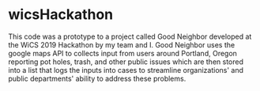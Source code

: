# wicsHackathon
This code was a prototype to a project called Good Neighbor developed at the WiCS 2019 Hackathon by my team and I. Good Neighbor uses the google maps API to collects input from users around Portland, Oregon reporting pot holes, trash, and other public issues which are then stored into a list that logs the inputs into cases to streamline organizations' and public departments' ability to address these problems.  
